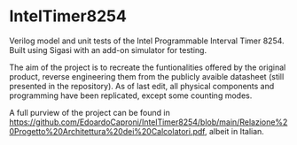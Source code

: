 # IntelTimer8254
Verilog model and unit tests of the Intel Programmable Interval Timer 8254. Built using Sigasi with an add-on simulator for testing.

The aim of the project is to recreate the funtionalities offered by the original product, reverse engineering them from the publicly avaible datasheet (still presented in the repository).
As of last edit, all physical components and programming have been replicated, except some counting modes.

A full purview of the project can be found in https://github.com/EdoardoCaproni/IntelTimer8254/blob/main/Relazione%20Progetto%20Architettura%20dei%20Calcolatori.pdf, albeit in Italian.
